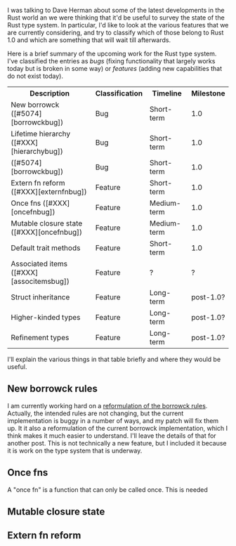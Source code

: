 I was talking to Dave Herman about some of the latest developments in
the Rust world an we were thinking that it'd be useful to survey the
state of the Rust type system. In particular, I'd like to look at the
various features that we are currently considering, and try to
classify which of those belong to Rust 1.0 and which are something
that will wait till afterwards.

Here is a brief summary of the upcoming work for the Rust type
system. I've classified the entries as *bugs* (fixing functionality
that largely works today but is broken in some way) or *features*
(adding new capabilities that do not exist today).

<p><table class="hor-minimalist-a">
<tr><th>Description</th><th>Classification</th><th>Timeline</th><th>Milestone</th></tr>
<tr><td>New borrowck ([#5074][borrowckbug])</td><td>Bug</td><td>Short-term</td><td>1.0</td></tr>
<tr><td>Lifetime hierarchy ([#XXX][hierarchybug])</td><td>Bug</td><td>Short-term</td><td>1.0</td></tr>
<tr><td> ([#5074][borrowckbug])</td><td>Bug</td><td>Short-term</td><td>1.0</td></tr>
<tr><td>Extern fn reform ([#XXX][externfnbug])</td><td>Feature</td><td>Short-term</td><td>1.0</td></tr>
<tr><td>Once fns ([#XXX][oncefnbug])</td><td>Feature</td><td>Medium-term</td><td>1.0</td></tr>
<tr><td>Mutable closure state ([#XXX][oncefnbug])</td><td>Feature</td><td>Medium-term</td><td>1.0</td></tr>
<tr><td>Default trait methods</td><td>Feature</td><td>Short-term</td><td>1.0</td></tr>
<tr><td>Associated items ([#XXX][associtemsbug])</td><td>Feature</td><td>?</td><td>?</td></tr>
<tr><td>Struct inheritance</td><td>Feature</td><td>Long-term</td><td>post-1.0?</td></tr>
<tr><td>Higher-kinded types</td><td>Feature</td><td>Long-term</td><td>post-1.0?</td></tr>
<tr><td>Refinement types</td><td>Feature</td><td>Long-term</td><td>post-1.0?</td></tr>
</table></p>

I'll explain the various things in that table briefly and where they
would be useful.

<!-- more -->

## New borrowck rules

I am currently working hard on a
[reformulation of the borrowck rules][borrowckbug]. Actually, the
intended rules are not changing, but the current implementation is
buggy in a number of ways, and my patch will fix them up. It it also a
reformulation of the current borrowck implementation, which I think
makes it much easier to understand. I'll leave the details of that for
another post. This is not technically a new feature, but I included it
because it is work on the type system that is underway.

[borrowckbug]: https://github.com/mozilla/rust/issues/5074

## Once fns

A "once fn" is a function that can only be called once. This is needed

## Mutable closure state

## Extern fn reform

## 



